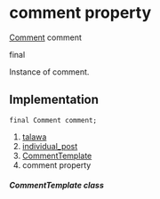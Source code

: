 
<div>

# comment property

</div>


[Comment](../../models_comment_comment_model/Comment-class.html)
comment


final




Instance of comment.



## Implementation

``` language-dart
final Comment comment;
```







1.  [talawa](../../index.html)
2.  [individual_post](../../views_after_auth_screens_feed_individual_post/)
3.  [CommentTemplate](../../views_after_auth_screens_feed_individual_post/CommentTemplate-class.html)
4.  comment property

##### CommentTemplate class







